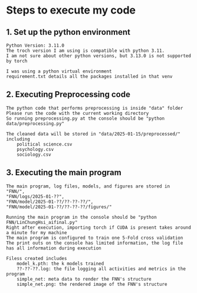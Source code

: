 # Steps to execute my code

## 1. Set up the python environment

    Python Version: 3.11.0
    The troch version I am using is compatible with python 3.11.
    I am not sure about other python versions, but 3.13.0 is not supported by torch

    I was using a python virtual environment
    requirement.txt details all the packages installed in that venv

## 2. Executing Preprocessing code

    The python code that performs preprocessing is inside "data" folder
    Please run the code with the current working directory
    So running preprocessing.py at the console should be "python data/preprocessing.py"

    The cleaned data will be stored in "data/2025-01-15/preprocessed/" including
        political science.csv
        psychology.csv
        sociology.csv

## 3. Executing the main program

    The main program, log files, models, and figures are stored in
    "FNN/",
    "FNN/logs/2025-01-??",
    "FNN/model/2025-01-??/??-??-??/",
    "FNN/model/2025-01-??/??-??-??/figures/"

    Running the main program in the console should be "python FNN/LinChungHsi_aifinal.py"
    Right after execution, importing torch if CUDA is present takes around a minute for my machine
    The main program is configured to train one 5-Fold cross validation
    The print outs on the console has limited information, the log file has all information during execution

    Filess created includes
        model_k.pth: the k models trained
        ??-??-??.log: the file logging all activities and metrics in the program
        simple_net: meta data to render the FNN's structure
        simple_net.png: the rendered image of the FNN's structure
